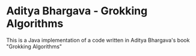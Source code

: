 # Aditya Bhargava - Grokking Algorithms
This is a Java implementation of a code written in Aditya Bhargava's book "Grokking Algorithms"
